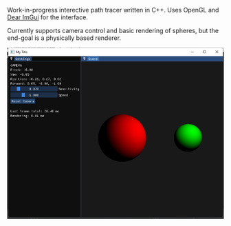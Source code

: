 Work-in-progress interective path tracer written in C++. Uses OpenGL and [Dear ImGui](https://github.com/ocornut/imgui) for the interface.

Currently supports camera control and basic rendering of spheres, but the end-goal is a physically based renderer.

![This is an image](pathtracerscreenshot.png)
